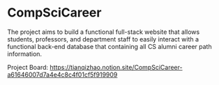 # CompSciCareer
The project aims to build a functional full-stack website that allows students, professors, and department staff to easily interact with a functional back-end database that containing all CS alumni career path information.

Project Board: https://tianqizhao.notion.site/CompSciCareer-a61646007d7a4e4c8c4f01cf5f919909
